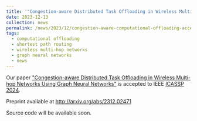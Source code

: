 ```yaml
---
title: '"Congestion-aware Distributed Task Offloading in Wireless Multi-hop Networks Using Graph Neural Networks" accepted to IEEE ICASSP 2024.'
date: 2023-12-13
collection: news
permalink: /news/2023/12/congestion-aware-computational-offloading-accepted-to-ICASSP-2024/
tags:
  - computational offloading
  - shortest path routing 
  - wireless multi-hop networks
  - graph neural networks
  - news
---
```


Our paper ["Congestion-aware Distributed Task Offloading in Wireless Multi-hop Networks Using Graph Neural Networks"](/publications/2023-09-13-congestion-aware-offloading.html) is accepted to IEEE [ICASSP 2024](https://2024.ieeeicassp.org/). 

Preprint available at <http://arxiv.org/abs/2312.02471>

Source code will be available soon.



